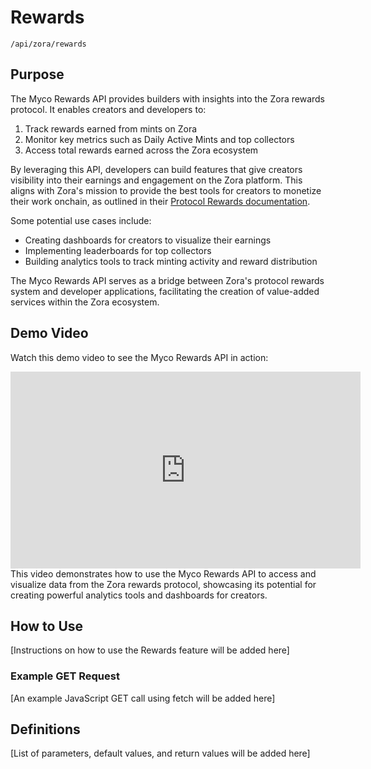 # Rewards

`/api/zora/rewards`

## Purpose

The Myco Rewards API provides builders with insights into the Zora rewards protocol. It enables creators and developers to:

1. Track rewards earned from mints on Zora
2. Monitor key metrics such as Daily Active Mints and top collectors
3. Access total rewards earned across the Zora ecosystem

By leveraging this API, developers can build features that give creators visibility into their earnings and engagement on the Zora platform. This aligns with Zora's mission to provide the best tools for creators to monetize their work onchain, as outlined in their [Protocol Rewards documentation](https://docs.zora.co/contracts/rewards).

Some potential use cases include:

- Creating dashboards for creators to visualize their earnings
- Implementing leaderboards for top collectors
- Building analytics tools to track minting activity and reward distribution

The Myco Rewards API serves as a bridge between Zora's protocol rewards system and developer applications, facilitating the creation of value-added services within the Zora ecosystem.

## Demo Video

Watch this demo video to see the Myco Rewards API in action:

<iframe width="560" height="315" src="https://www.youtube.com/embed/JSUeTBq3GzE" frameborder="0" allowfullscreen></iframe>
This video demonstrates how to use the Myco Rewards API to access and visualize data from the Zora rewards protocol, showcasing its potential for creating powerful analytics tools and dashboards for creators.

## How to Use

[Instructions on how to use the Rewards feature will be added here]

### Example GET Request

[An example JavaScript GET call using fetch will be added here]

## Definitions

[List of parameters, default values, and return values will be added here]
